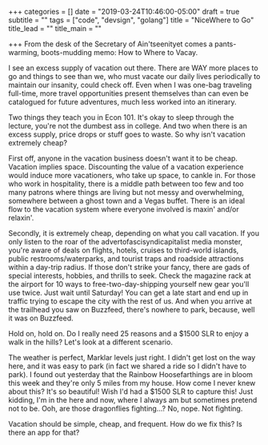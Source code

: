 +++
categories = []
date = "2019-03-24T10:46:00-05:00"
draft = true
subtitle = ""
tags = ["code", "devsign", "golang"]
title = "NiceWhere to Go"
title_lead = ""
title_main = ""

+++
From the desk of the Secretary of Ain'tseenityet comes a pants-warming, boots-mudding memo: How to Where to Vacay.

I see an excess supply of vacation out there. There are WAY more places to go and things to see than we, who must vacate our daily lives periodically to maintain our insanity, could check off. Even when I was one-bag traveling full-time, more travel opportunities present themselves than can even be catalogued for future adventures, much less worked into an itinerary.

Two things they teach you in Econ 101. It's okay to sleep through the lecture, you're not the dumbest ass in college. And two when there is an excess supply, price drops or stuff goes to waste. So why isn't vacation extremely cheap?

First off, anyone in the vacation business doesn't want it to be cheap. Vacation implies space. Discounting the value of a vacation experience would induce more vacationers, who take up space, to cankle in. For those who work in hospitality, there is a middle path between too few and too many patrons where things are living but not messy and overwhelming, somewhere between a ghost town and a Vegas buffet. There is an ideal flow to the vacation system where everyone involved is maxin' and/or relaxin'.

Secondly, it is extremely cheap, depending on what you call vacation. If you only listen to the roar of the advertofascisyndicapitalist media monster, you're aware of deals on flights, hotels, cruises to third-world islands, public restrooms/waterparks, and tourist traps and roadside attractions within a day-trip radius. If those don't strike your fancy, there are gads of special interests, hobbies, and thrills to seek. Check the magazine rack at the airport for 10 ways to free-two-day-shipping yourself new gear you'll use twice. Just wait until Saturday! You can get a late start and end up in traffic trying to escape the city with the rest of us. And when you arrive at the trailhead you saw on Buzzfeed, there's nowhere to park, because, well it was on Buzzfeed.

Hold on, hold on. Do I really need 25 reasons and a $1500 SLR to enjoy a walk in the hills? Let's look at a different scenario.

The weather is perfect, Marklar levels just right. I didn't get lost on the way here, and it was easy to park (in fact we shared a ride so I didn't have to park). I found out yesterday that the Rainbow Hoosefarthings are in bloom this week and they're only 5 miles from my house. How come I never knew about this? It's so beautiful! Wish I'd had a $1500 SLR to capture this! Just kidding, I'm in the here and now, where I always am but sometimes pretend not to be. Ooh, are those dragonflies fighting...? No, nope. Not fighting.

Vacation should be simple, cheap, and frequent. How do we fix this? Is there an app for that?